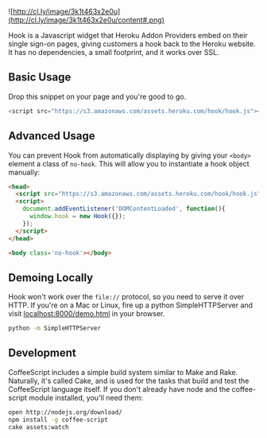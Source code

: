 ![http://cl.ly/image/3k1t463x2e0u](http://cl.ly/image/3k1t463x2e0u/content#.png)

Hook is a Javascript widget that Heroku Addon Providers embed on their 
single sign-on pages, giving customers a hook back to the Heroku website.
It has no dependencies, a small footprint, and it works over SSL.

## Basic Usage

Drop this snippet on your page and you're good to go.

```js
<script src="https://s3.amazonaws.com/assets.heroku.com/hook/hook.js"></script>
```

## Advanced Usage

You can prevent Hook from automatically displaying by giving your `<body>` 
element a class of `no-hook`. This will allow you to instantiate a hook object 
manually:

```html
<head>
  <script src="https://s3.amazonaws.com/assets.heroku.com/hook/hook.js"></script>
  <script>
    document.addEventListener('DOMContentLoaded', function(){
      window.hook = new Hook({});
    });
  </script>
</head>

<body class='no-hook'></body>
```

## Demoing Locally

Hook won't work over the `file://` protocol, so you need to serve
it over HTTP. If you're on a Mac or Linux, fire up a python 
SimpleHTTPServer and visit 
[localhost:8000/demo.html](http://localhost:8000/demo.html) 
in your browser.

```bash
python -m SimpleHTTPServer
```

## Development

CoffeeScript includes a simple build system similar to Make and Rake. Naturally, it's called Cake, and is used for the tasks that build and test the CoffeeScript language itself. If you don't already have node and the coffee-script module installed, you'll need them:

```bash
open http://nodejs.org/download/
npm install -g coffee-script
cake assets:watch
```